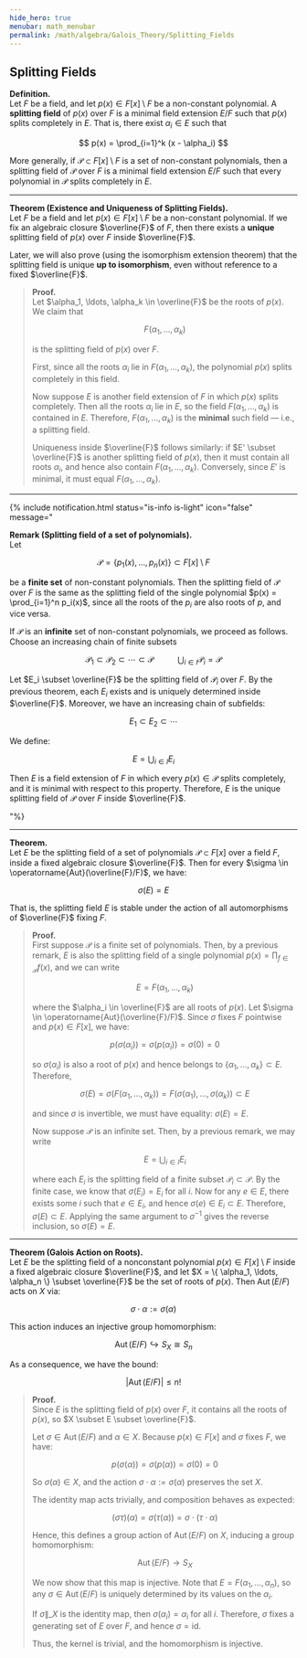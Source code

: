 ```yaml
---
hide_hero: true
menubar: math_menubar
permalink: /math/algebra/Galois_Theory/Splitting_Fields
---
```


## Splitting Fields

**Definition.**  
Let $F$ be a field, and let $p(x) \in F[x] \setminus F$ be a non-constant polynomial. A **splitting field** of $p(x)$ over $F$ is a minimal field extension $E/F$ such that $p(x)$ splits completely in $E$. That is, there exist $\alpha_i \in E$ such that

$$ p(x) = \prod_{i=1}^k (x - \alpha_i) $$

More generally, if $\mathcal{P} \subset F[x] \setminus F$ is a set of non-constant polynomials, then a splitting field of $\mathcal{P}$ over $F$ is a minimal field extension $E/F$ such that every polynomial in $\mathcal{P}$ splits completely in $E$.

---

**Theorem (Existence and Uniqueness of Splitting Fields).**  
Let $F$ be a field and let $p(x) \in F[x] \setminus F$ be a non-constant polynomial. If we fix an algebraic closure $\overline{F}$ of $F$, then there exists a **unique** splitting field of $p(x)$ over $F$ inside $\overline{F}$.

Later, we will also prove (using the isomorphism extension theorem) that the splitting field is unique **up to isomorphism**, even without reference to a fixed $\overline{F}$.

> **Proof.**  
> Let $\alpha_1, \ldots, \alpha_k \in \overline{F}$ be the roots of $p(x)$. We claim that
>
> $$ F(\alpha_1, \ldots, \alpha_k) $$
>
> is the splitting field of $p(x)$ over $F$.
>
> First, since all the roots $\alpha_i$ lie in $F(\alpha_1, \ldots, \alpha_k)$, the polynomial $p(x)$ splits completely in this field.
>
> Now suppose $E$ is another field extension of $F$ in which $p(x)$ splits completely. Then all the roots $\alpha_i$ lie in $E$, so the field $F(\alpha_1, \ldots, \alpha_k)$ is contained in $E$. Therefore, $F(\alpha_1, \ldots, \alpha_k)$ is the **minimal** such field — i.e., a splitting field.
>
> Uniqueness inside $\overline{F}$ follows similarly: if $E' \subset \overline{F}$ is another splitting field of $p(x)$, then it must contain all roots $\alpha_i$, and hence also contain $F(\alpha_1, \ldots, \alpha_k)$. Conversely, since $E'$ is minimal, it must equal $F(\alpha_1, \ldots, \alpha_k)$.

---

{% include notification.html 
status="is-info is-light"
icon="false"
message="

**Remark (Splitting field of a set of polynomials).**  
Let

$$ \mathcal{P} = \{ p_1(x), \ldots, p_n(x) \} \subset F[x] \setminus F $$

be a **finite set** of non-constant polynomials. Then the splitting field of $\mathcal{P}$ over $F$ is the same as the 
splitting field of the single polynomial 
$p(x) = \prod_{i=1}^n p_i(x)$, since all the roots of the $p_i$ are also roots of $p$, and vice versa.

If $\mathcal{P}$ is an **infinite** set of non-constant polynomials, we proceed as follows. Choose an increasing chain 
of finite subsets

$$ \mathcal{P}_1 \subset \mathcal{P}_2 \subset \cdots \subset \mathcal{P} \;\;\;\;\;\;\;\;\;\;\;\;\bigcup_{i \in I} \mathcal{P}_i = \mathcal{P} $$

Let $E_i \subset \overline{F}$ be the splitting field of $\mathcal{P}_i$ over $F$. By the previous theorem, each $E_i$ exists and is uniquely determined inside $\overline{F}$. Moreover, we have an increasing chain of subfields:

$$ E_1 \subset E_2 \subset \cdots $$

We define:

$$ E = \bigcup_{i \in I} E_i $$

Then $E$ is a field extension of $F$ in which every $p(x) \in \mathcal{P}$ splits completely, and it is minimal with 
respect to this property. Therefore, $E$ is the unique splitting field of $\mathcal{P}$ over $F$ inside $\overline{F}$.

"%}

---

**Theorem.**  
Let $E$ be the splitting field of a set of polynomials $\mathcal{P} \subset F[x]$ over a field $F$, inside a fixed algebraic closure $\overline{F}$. Then for every $\sigma \in \operatorname{Aut}(\overline{F}/F)$, we have:

$$ \sigma(E) = E $$

That is, the splitting field $E$ is stable under the action of all automorphisms of $\overline{F}$ fixing $F$.

> **Proof.**  
> First suppose $\mathcal{P}$ is a finite set of polynomials. Then, by a previous remark, $E$ is also the splitting field of a single polynomial 
> $p(x) = \prod_{f \in \mathcal{P}} f(x)$, and we can write
>
> $$ E = F(\alpha_1, \ldots, \alpha_k) $$
>
> where the $\alpha_i \in \overline{F}$ are all roots of $p(x)$. Let $\sigma \in \operatorname{Aut}(\overline{F}/F)$. Since $\sigma$ fixes $F$ pointwise and $p(x) \in F[x]$, we have:
>
> $$ p(\sigma(\alpha_i)) = \sigma(p(\alpha_i)) = \sigma(0) = 0 $$
>
> so $\sigma(\alpha_i)$ is also a root of $p(x)$ and hence belongs to $\{ \alpha_1, \ldots, \alpha_k \} \subset E$. Therefore,
>
> $$ \sigma(E) = \sigma(F(\alpha_1, \ldots, \alpha_k)) = F(\sigma(\alpha_1), \ldots, \sigma(\alpha_k)) \subset E $$
>
> and since $\sigma$ is invertible, we must have equality: $\sigma(E) = E$.
>
> Now suppose $\mathcal{P}$ is an infinite set. Then, by a previous remark, we may write
>
> $$ E = \bigcup_{i \in I} E_i $$
>
> where each $E_i$ is the splitting field of a finite subset $\mathcal{P}_i \subset \mathcal{P}$.
> By the finite case, we know that $\sigma(E_i) = E_i$ for all $i$. Now for any $e \in E$, there exists some $i$ such that $e \in E_i$, and hence $\sigma(e) \in E_i \subset E$. Therefore, $\sigma(E) \subset E$. Applying the same argument to $\sigma^{-1}$ gives the reverse inclusion, so $\sigma(E) = E$.
 
---

**Theorem (Galois Action on Roots).**  
Let $E$ be the splitting field of a nonconstant polynomial $p(x) \in F[x]\setminus F$ inside a fixed algebraic closure $\overline{F}$, 
and let $X = \{ \alpha_1, \ldots, \alpha_n \} \subset \overline{F}$ be the set of roots of $p(x)$. Then $\operatorname{Aut}(E/F)$ acts on $X$ via:

$$ \sigma \cdot \alpha := \sigma(\alpha) $$

This action induces an injective group homomorphism:

$$ \operatorname{Aut}(E/F) \hookrightarrow S_X \cong S_n $$

As a consequence, we have the bound:

$$ |\operatorname{Aut}(E/F)| \leq n! $$

> **Proof.**  
> Since $E$ is the splitting field of $p(x)$ over $F$, it contains all the roots of $p(x)$, so $X \subset E \subset \overline{F}$.
>
> Let $\sigma \in \operatorname{Aut}(E/F)$ and $\alpha \in X$. Because $p(x) \in F[x]$ and $\sigma$ fixes $F$, we have:
>
> $$ p(\sigma(\alpha)) = \sigma(p(\alpha)) = \sigma(0) = 0 $$
>
> So $\sigma(\alpha) \in X$, and the action $\sigma \cdot \alpha := \sigma(\alpha)$ preserves the set $X$.
>
> The identity map acts trivially, and composition behaves as expected:
>
> $$ (\sigma\tau)(\alpha) = \sigma(\tau(\alpha)) = \sigma \cdot (\tau \cdot \alpha) $$
>
> Hence, this defines a group action of $\operatorname{Aut}(E/F)$ on $X$, inducing a group homomorphism:
>
> $$ \operatorname{Aut}(E/F) \to S_X $$
>
> We now show that this map is injective. Note that $E = F(\alpha_1, \ldots, \alpha_n)$, so any $\sigma \in \operatorname{Aut}(E/F)$ is uniquely determined by its values on the $\alpha_i$.
>
> If $\sigma\|\_X$ is the identity map, then $\sigma(\alpha_i) = \alpha_i$ for all $i$. Therefore, $\sigma$ fixes a generating set of $E$ over $F$, and hence $\sigma = \mathrm{id}$.
>
> Thus, the kernel is trivial, and the homomorphism is injective.


